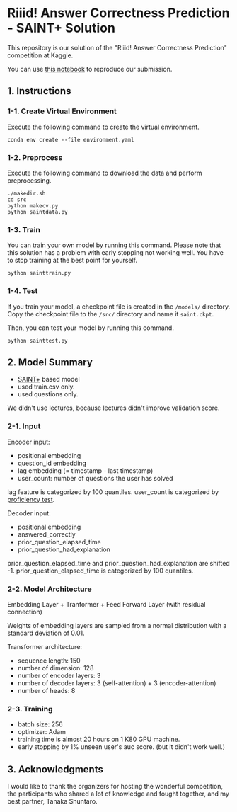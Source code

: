 # Riiid! Answer Correctness Prediction - SAINT+ Solution

This repository is our solution of the "Riiid! Answer Correctness Prediction" competition at Kaggle.

You can use [this notebook](https://www.kaggle.com/marisakamozz/riiid-saint-solution) to reproduce our submission.

## 1. Instructions

### 1-1. Create Virtual Environment

Execute the following command to create the virtual environment.

```
conda env create --file environment.yaml
```

### 1-2. Preprocess

Execute the following command to download the data and perform preprocessing.

```
./makedir.sh
cd src
python makecv.py
python saintdata.py
```

### 1-3. Train

You can train your own model by running this command.
Please note that this solution has a problem with early stopping not working well.
You have to stop training at the best point for yourself.

```
python sainttrain.py
```

### 1-4. Test

If you train your model, a checkpoint file is created in the `/models/` directory.
Copy the checkpoint file to the `/src/` directory and name it `saint.ckpt`.

Then, you can test your model by running this command.

```
python sainttest.py
```

## 2. Model Summary

* [SAINT+](https://arxiv.org/abs/2010.12042) based model
* used train.csv only.
* used questions only.

We didn't use lectures, because lectures didn't improve validation score.

### 2-1. Input

Encoder input:

* positional embedding
* question_id embedding
* lag embedding (= timestamp - last timestamp)
* user_count: number of questions the user has solved

lag feature is categorized by 100 quantiles.
user_count is categorized by [proficiency test](https://www.kaggle.com/shuntarotanaka/riiid-the-first-30-questions-are-proficiency-test).

Decoder input:

* positional embedding
* answered_correctly
* prior_question_elapsed_time
* prior_question_had_explanation

prior_question_elapsed_time and prior_question_had_explanation are shifted -1.
prior_question_elapsed_time is categorized by 100 quantiles.

### 2-2. Model Architecture

Embedding Layer + Tranformer + Feed Forward Layer (with residual connection)

Weights of embedding layers are sampled from a normal distribution with a standard deviation of 0.01.

Transformer architecture:

* sequence length: 150
* number of dimension: 128
* number of encoder layers: 3
* number of decoder layers: 3 (self-attention) + 3 (encoder-attention)
* number of heads: 8

### 2-3. Training

* batch size: 256
* optimizer: Adam
* training time is almost 20 hours on 1 K80 GPU machine.
* early stopping by 1% unseen user's auc score. (but it didn't work well.)

## 3. Acknowledgments

I would like to thank the organizers for hosting the wonderful competition, the participants who shared a lot of knowledge and fought together, and my best partner, Tanaka Shuntaro.
